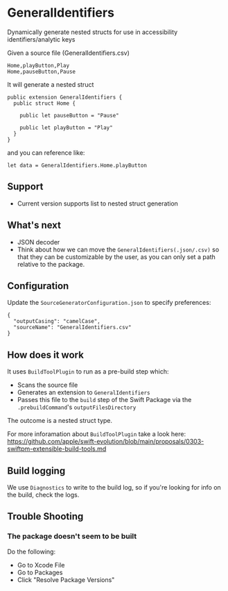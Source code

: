 # GeneralIdentifiers

Dynamically generate nested structs for use in accessibility identifiers/analytic keys

Given a source file (GeneralIdentifiers.csv)

```
Home,playButton,Play
Home,pauseButton,Pause
```

It will generate a nested struct

```
public extension GeneralIdentifiers {
  public struct Home {

    public let pauseButton = "Pause"

    public let playButton = "Play"
  }
}

```

and you can reference like:

```
let data = GeneralIdentifiers.Home.playButton
```

## Support

- Current version supports list to nested struct generation

## What's next

- JSON decoder
- Think about how we can move the `GeneralIdentifiers(.json/.csv)` so that they can be customizable by the user, as you can only set a path relative to the package.

## Configuration

Update the `SourceGeneratorConfiguration.json` to specify preferences:

```
{
  "outputCasing": "camelCase",
  "sourceName": "GeneralIdentifiers.csv"
}
```

## How does it work

It uses `BuildToolPlugin` to run as a pre-build step which:

- Scans the source file
- Generates an extension to `GeneralIdentifiers`
- Passes this file to the `build` step of the Swift Package via the `.prebuildCommand`'s `outputFilesDirectory`

The outcome is a nested struct type.

For more inforamation about `BuildToolPlugin` take a look here:  https://github.com/apple/swift-evolution/blob/main/proposals/0303-swiftpm-extensible-build-tools.md

## Build logging

We use `Diagnostics` to write to the build log, so if you're looking for info on the build,
check the logs.

## Trouble Shooting

### The package doesn't seem to be built

Do the following:

- Go to Xcode File
- Go to Packages
- Click "Resolve Package Versions"

